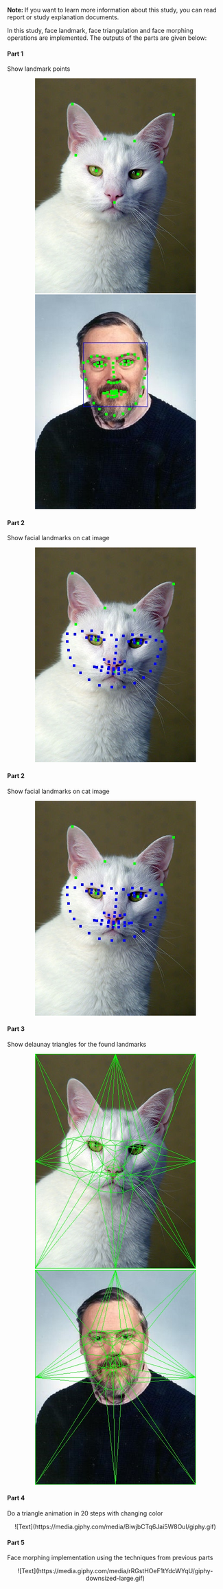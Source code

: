<b> Note: </b> If you want to learn more information about this study, you can read report or study explanation documents.
<br/>

In this study, face landmark, face triangulation and face morphing operations are implemented. The outputs of the parts are given below:

<h4>Part 1</h4>
Show landmark points

<p align="center">
<img src="./Outputs/Part1_cat.jpg" alt="ss"/>
<img src="./Outputs/Part1_dennis.jpg" alt="ss"/>
</p>

<h4>Part 2</h4>
Show facial landmarks on cat image

<p align="center">
<img src="./Outputs/Part2_cat.jpg" alt="ss"/>
</p>
  
<h4>Part 2</h4>
Show facial landmarks on cat image

<p align="center">
<img src="./Outputs/Part2_cat.jpg" alt="ss"/>
</p>

<h4>Part 3</h4>
Show delaunay triangles for the found landmarks

<p align="center">
<img src="./Outputs/Part3_cat.jpg" alt="ss"/>
<img src="./Outputs/Part3_dennis.jpg" alt="ss"/>
</p>

<h4>Part 4</h4>
Do a triangle animation in 20 steps with changing color

<p align="center">
![Text](https://media.giphy.com/media/BiwjbCTq6Jai5W8OuI/giphy.gif)
</p>

<h4>Part 5</h4>
Face morphing implementation using the techniques from previous parts

<p align="center">
![Text](https://media.giphy.com/media/rRGstHOeF1tYdcWYqU/giphy-downsized-large.gif)
</p>
